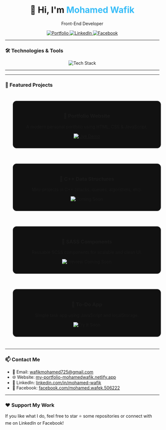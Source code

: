 <h1 align="center">👋 Hi, I'm <span style="color:#38bdf8">Mohamed Wafik</span></h1>

<p align="center">Front-End Developer</p>

<p align="center">
  <a href="https://my-portfolio-mohamedwafik.netlify.app" target="_blank">
    <img src="https://img.shields.io/badge/Portfolio-blue?style=for-the-badge" alt="Portfolio" />
  </a>
  <a href="https://linkedin.com/in/mohamed-wafik" target="_blank">
    <img src="https://img.shields.io/badge/LinkedIn-blue?logo=linkedin&style=for-the-badge" alt="LinkedIn" />
  </a>
  <a href="https://www.facebook.com/mohamed.wafek.506222" target="_blank">
    <img src="https://img.shields.io/badge/Facebook-1877F2?logo=facebook&style=for-the-badge" alt="Facebook" />
  </a>
</p>

---

### 🛠️ Technologies & Tools

<p align="center">
  <img src="https://skillicons.dev/icons?i=html,css,sass,js,ts,cpp,git" alt="Tech Stack" />
</p>


---

---

### 🚀 Featured Projects

  <div style="width: 1000px; overflow: auto;">
    <!-- Card 1 -->
    <div style="float: left; width: 45%; margin: 2.5%; border: 1px solid #444; border-radius: 12px; background: #111; padding: 16px;">
      <h3 align="center">🎨 Portfolio Website</h3>
      <p align="center">A modern personal portfolio using HTML, CSS & JavaScript.</p>
      <p align="center">
        <a href="https://my-portfolio-mohamedwafik.netlify.app" target="_blank">
          <img src="https://img.shields.io/badge/Live Demo-38bdf8?style=for-the-badge&logo=vercel&logoColor=white" alt="Live Demo">
        </a>
      </p>
    </div>
    <!-- Card 2 -->
    <div style="float: left; width: 45%; margin: 2.5%; border: 1px solid #444; border-radius: 12px; background: #111; padding: 16px;">
      <h3 align="center">🧮 C++ Data Structures</h3>
      <p align="center">Mini-projects in C++ (stacks, queues, algorithms, etc).</p>
      <p align="center">
        <img src="https://img.shields.io/badge/Coming Soon-d4d4d8?style=for-the-badge&logo=c%2b%2b&logoColor=black" alt="Coming Soon">
      </p>
    </div>
    <!-- Card 3 -->
    <div style="float: left; width: 45%; margin: 2.5%; border: 1px solid #444; border-radius: 12px; background: #111; padding: 16px;">
      <h3 align="center">🎯 SASS Components</h3>
      <p align="center">Reusable SCSS components for scalable and clean UI.</p>
      <p align="center">
        <img src="https://img.shields.io/badge/Preview Coming Soon-facc15?style=for-the-badge&logo=sass&logoColor=black" alt="Preview Coming Soon">
      </p>
    </div>
    <!-- Card 4 -->
    <div style="float: left; width: 45%; margin: 2.5%; border: 1px solid #444; border-radius: 12px; background: #111; padding: 16px;">
      <h3 align="center">📑 To-Do App</h3>
      <p align="center">Simple task app using JavaScript and localStorage.</p>
      <p align="center">
        <img src="https://img.shields.io/badge/Try it Soon-22c55e?style=for-the-badge&logo=javascript&logoColor=white" alt="Try it Soon">
      </p>
    </div>
  </div>


---

### 📫 Contact Me

- 📧 Email: wafikmohamed725@gmail.com  
- 🌐 Website: [my-portfolio-mohamedwafik.netlify.app](https://my-portfolio-mohamedwafik.netlify.app)  
- 💼 LinkedIn: [linkedin.com/in/mohamed-wafik](https://www.linkedin.com/in/mohamed-wafik)  
- 📘 Facebook: [facebook.com/mohamed.wafek.506222](https://www.facebook.com/mohamed.wafek.506222)

---

### ❤️ Support My Work

If you like what I do, feel free to star ⭐ some repositories or connect with me on LinkedIn or Facebook!


